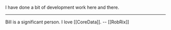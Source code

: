 

I have done a bit of development work here and there.

----

Bill is a significant person. I love [[CoreData]]. -- [[RobRix]]